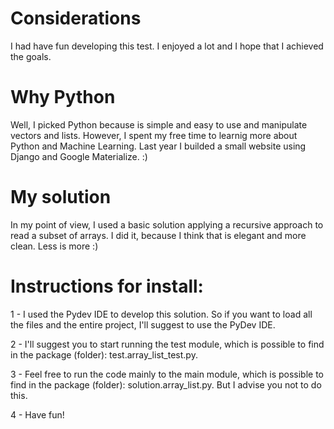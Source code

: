 # Considerations
I had have fun developing this test. I enjoyed a lot and I hope that I achieved the goals.

# Why Python
Well, I picked Python because is simple and easy to use and manipulate vectors and lists. 
However, I spent my free time to learnig more about Python and Machine Learning. Last year I builded a small website using Django and Google Materialize. :)

# My solution
In my point of view, I used a basic solution applying a recursive approach to read a subset of arrays. I did it, because I think that is elegant and more clean. Less is more :)

# Instructions for install:
1 - I used the Pydev IDE to develop this solution. So if you want to load all the files and the entire project, I'll suggest to use the PyDev IDE. 

2 - I'll suggest you to start running the test module, which is possible to find in the package (folder): test.array_list_test.py.

3 - Feel free to run the code mainly to the main module, which is possible to find in the package (folder): solution.array_list.py. But I advise you not to do this.

4 - Have fun!
